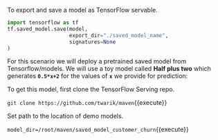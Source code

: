 To export and save a model as TensorFlow servable.

```python
import tensorflow as tf
tf.saved_model.save(model,
                    export_dir="./saved_model_name",
                    signatures=None
)
```

For this scenario we will deploy a pretrained saved model from Tensorflow/models. We will use a toy model called **Half plus two** which generates  **`0.5*x+2`** for the values of **`x`** we provide for prediction:

To get this model, first clone the TensorFlow Serving repo.

<!-- `git clone https://github.com/tensorflow/serving`{{execute}} -->
`git clone https://github.com/twarik/maven`{{execute}}

Set path to the location of demo models.

<!-- `model_dir=/root/serving/tensorflow_serving/servables/tensorflow/testdata/saved_model_half_plus_two_cpu`{{execute}} -->

`model_dir=/root/maven/saved_model_customer_churn`{{execute}}
